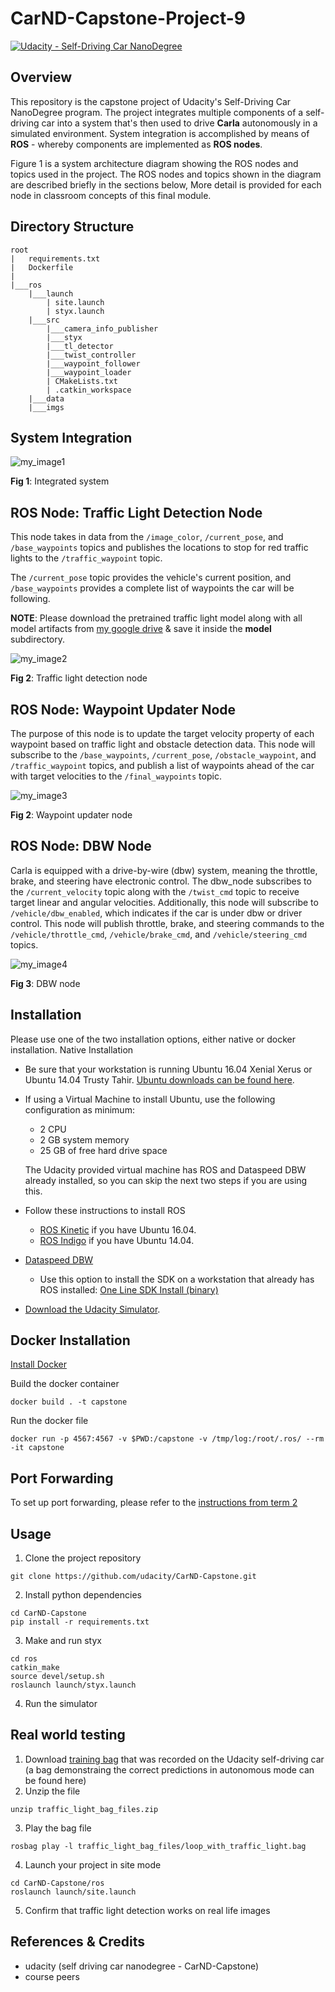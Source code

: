 # **CarND-Capstone-Project-9** 
[![Udacity - Self-Driving Car NanoDegree](https://s3.amazonaws.com/udacity-sdc/github/shield-carnd.svg)](http://www.udacity.com/drive)

Overview
---

This repository is the capstone project of Udacity's Self-Driving Car NanoDegree program. The project integrates multiple components of a self-driving car into a system that's then used to drive **Carla** autonomously in a simulated environment. System integration is accomplished by means of **ROS** - whereby components are implemented as **ROS nodes**.

Figure 1 is a system architecture diagram showing the ROS nodes and topics used in the project. The ROS nodes and topics shown in the diagram are described briefly in the sections below, More detail is provided for each node in classroom concepts of this final module.


Directory Structure
---

```
root
|   requirements.txt
|   Dockerfile
|  
|___ros
    |___launch
        | site.launch
        | styx.launch
    |___src   
        |___camera_info_publisher
        |___styx
        |___tl_detector
        |___twist_controller
        |___waypoint_follower
        |___waypoint_loader
        | CMakeLists.txt
        | .catkin_workspace
    |___data
    |___imgs
```


System Integration
---

![my_image1](https://user-images.githubusercontent.com/76077647/134168734-3ec501c6-2c51-46da-a159-a6c0e4f15d9d.JPG)

**Fig 1**: Integrated system


ROS Node: Traffic Light Detection Node
---

This node takes in data from the ```/image_color```, ```/current_pose```, and ```/base_waypoints``` topics and publishes the locations to stop for red traffic lights to the ```/traffic_waypoint``` topic.

The ```/current_pose``` topic provides the vehicle's current position, and ```/base_waypoints``` provides a complete list of waypoints the car will be following.

**NOTE**: Please download the pretrained traffic light model along with all model artifacts from [my google drive](https://drive.google.com/drive/folders/1T7psb-20oYDoodONcD2_9buqpVlw5dW8?usp=sharing) & save it inside the **model** subdirectory. 

![my_image2](https://user-images.githubusercontent.com/76077647/134168273-314ae4f9-d636-42a9-bac8-85a88aa18947.JPG)

**Fig 2**: Traffic light detection node


ROS Node: Waypoint Updater Node
---

The purpose of this node is to update the target velocity property of each waypoint based on traffic light and obstacle detection data. This node will subscribe to the ```/base_waypoints```, ```/current_pose```, ```/obstacle_waypoint```, and ```/traffic_waypoint``` topics, and publish a list of waypoints ahead of the car with target velocities to the ```/final_waypoints``` topic.

![my_image3](https://user-images.githubusercontent.com/76077647/134168463-9c6a774b-a1ef-40b5-94ab-b7330b126d6d.JPG)

**Fig 2**: Waypoint updater node


ROS Node: DBW Node
---

Carla is equipped with a drive-by-wire (dbw) system, meaning the throttle, brake, and steering have electronic control. The dbw_node subscribes to the ```/current_velocity``` topic along with the ```/twist_cmd``` topic to receive target linear and angular velocities. Additionally, this node will subscribe to ```/vehicle/dbw_enabled```, which indicates if the car is under dbw or driver control. This node will publish throttle, brake, and steering commands to the ```/vehicle/throttle_cmd```, ```/vehicle/brake_cmd```, and ```/vehicle/steering_cmd``` topics.

![my_image4](https://user-images.githubusercontent.com/76077647/134168692-e9d43dc7-887d-4b78-bfe9-20cdc8b132ea.JPG)

**Fig 3**: DBW node


Installation
---

Please use one of the two installation options, either native or docker installation.
Native Installation

- Be sure that your workstation is running Ubuntu 16.04 Xenial Xerus or Ubuntu 14.04 Trusty Tahir. [Ubuntu downloads can be found here](https://www.ubuntu.com/download/desktop).

- If using a Virtual Machine to install Ubuntu, use the following configuration as minimum:
  - 2 CPU
  - 2 GB system memory
  - 25 GB of free hard drive space

  The Udacity provided virtual machine has ROS and Dataspeed DBW already installed, so you can skip the next two steps if you are using this.

- Follow these instructions to install ROS
  - [ROS Kinetic](http://wiki.ros.org/kinetic/Installation/Ubuntu) if you have Ubuntu 16.04.
  - [ROS Indigo](http://wiki.ros.org/indigo/Installation/Ubuntu) if you have Ubuntu 14.04.

- [Dataspeed DBW](https://bitbucket.org/DataspeedInc/dbw_mkz_ros)
  - Use this option to install the SDK on a workstation that already has ROS installed: [One Line SDK Install (binary)](https://bitbucket.org/DataspeedInc/dbw_mkz_ros/src/81e63fcc335d7b64139d7482017d6a97b405e250/ROS_SETUP.md?fileviewer=file-view-default)

- [Download the Udacity Simulator](https://github.com/udacity/CarND-Capstone/releases).

Docker Installation
---

[Install Docker](https://docs.docker.com/engine/installation/)

Build the docker container

```
docker build . -t capstone
```

Run the docker file

```
docker run -p 4567:4567 -v $PWD:/capstone -v /tmp/log:/root/.ros/ --rm -it capstone
```

Port Forwarding
---

To set up port forwarding, please refer to the [instructions from term 2](https://classroom.udacity.com/nanodegrees/nd013/parts/40f38239-66b6-46ec-ae68-03afd8a601c8/modules/0949fca6-b379-42af-a919-ee50aa304e6a/lessons/f758c44c-5e40-4e01-93b5-1a82aa4e044f/concepts/16cf4a78-4fc7-49e1-8621-3450ca938b77)

Usage
---

1. Clone the project repository
```
git clone https://github.com/udacity/CarND-Capstone.git
```

2. Install python dependencies

```
cd CarND-Capstone
pip install -r requirements.txt
```
3. Make and run styx

```
cd ros
catkin_make
source devel/setup.sh
roslaunch launch/styx.launch
```
4. Run the simulator

Real world testing
---

1. Download [training bag](https://drive.google.com/file/d/0B2_h37bMVw3iYkdJTlRSUlJIamM/view?usp=sharing) that was recorded on the Udacity self-driving car (a bag demonstraing the correct predictions in autonomous mode can be found here)
2. Unzip the file

```
unzip traffic_light_bag_files.zip
```

3. Play the bag file

```
rosbag play -l traffic_light_bag_files/loop_with_traffic_light.bag
```

4. Launch your project in site mode

```
cd CarND-Capstone/ros
roslaunch launch/site.launch
```

5. Confirm that traffic light detection works on real life images

References & Credits
---

* udacity (self driving car nanodegree - CarND-Capstone)
* course peers
